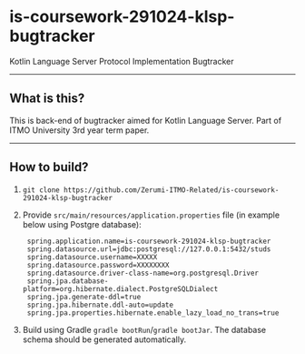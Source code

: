 # is-coursework-291024-klsp-bugtracker

Kotlin Language Server Protocol Implementation Bugtracker

---

## What is this?

This is back-end of bugtracker aimed for Kotlin Language Server. Part of ITMO University 3rd year term paper.

---

## How to build?

1. `git clone https://github.com/Zerumi-ITMO-Related/is-coursework-291024-klsp-bugtracker`
2. Provide `src/main/resources/application.properties` file (in example below using Postgre database):

        spring.application.name=is-coursework-291024-klsp-bugtracker
        spring.datasource.url=jdbc:postgresql://127.0.0.1:5432/studs
        spring.datasource.username=XXXXX
        spring.datasource.password=XXXXXXXX
        spring.datasource.driver-class-name=org.postgresql.Driver
        spring.jpa.database-platform=org.hibernate.dialect.PostgreSQLDialect
        spring.jpa.generate-ddl=true
        spring.jpa.hibernate.ddl-auto=update
        spring.jpa.properties.hibernate.enable_lazy_load_no_trans=true

3. Build using Gradle `gradle bootRun`/`gradle bootJar`. The database schema should be generated automatically.


